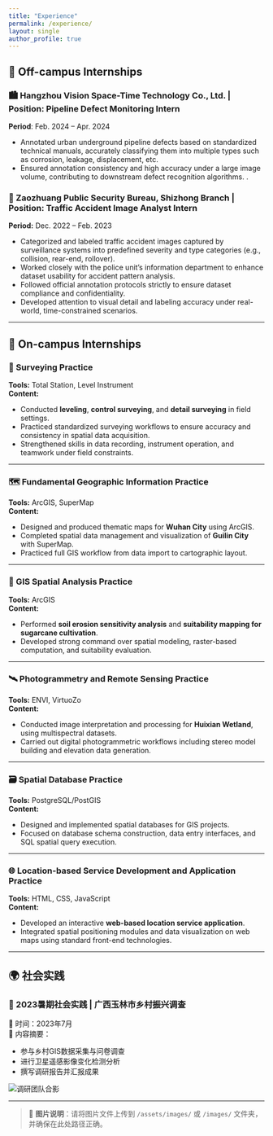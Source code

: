 ```yaml
---
title: "Experience"
permalink: /experience/
layout: single
author_profile: true
---
```


## 🏢 Off-campus Internships

### 🏙️ Hangzhou Vision Space-Time Technology Co., Ltd. | Position: Pipeline Defect Monitoring Intern  
**Period**: Feb. 2024 – Apr. 2024
- Annotated urban underground pipeline defects based on standardized technical manuals, accurately classifying them into multiple types such as corrosion, leakage, displacement, etc.  
- Ensured annotation consistency and high accuracy under a large image volume, contributing to downstream defect recognition algorithms.  .

### 🚦 Zaozhuang Public Security Bureau, Shizhong Branch | Position: Traffic Accident Image Analyst Intern  
**Period:** Dec. 2022 – Feb. 2023  
- Categorized and labeled traffic accident images captured by surveillance systems into predefined severity and type categories (e.g., collision, rear-end, rollover).  
- Worked closely with the police unit’s information department to enhance dataset usability for accident pattern analysis.  
- Followed official annotation protocols strictly to ensure dataset compliance and confidentiality.  
- Developed attention to visual detail and labeling accuracy under real-world, time-constrained scenarios.
  
---

## 🏫 On-campus Internships

### 📏 Surveying Practice  
**Tools:** Total Station, Level Instrument  
**Content:**  
- Conducted **leveling**, **control surveying**, and **detail surveying** in field settings.  
- Practiced standardized surveying workflows to ensure accuracy and consistency in spatial data acquisition.  
- Strengthened skills in data recording, instrument operation, and teamwork under field constraints.

---

### 🗺️ Fundamental Geographic Information Practice  
**Tools:** ArcGIS, SuperMap  
**Content:**  
- Designed and produced thematic maps for **Wuhan City** using ArcGIS.  
- Completed spatial data management and visualization of **Guilin City** with SuperMap.  
- Practiced full GIS workflow from data import to cartographic layout.

---

### 🌱 GIS Spatial Analysis Practice  
**Tools:** ArcGIS  
**Content:**  
- Performed **soil erosion sensitivity analysis** and **suitability mapping for sugarcane cultivation**.  
- Developed strong command over spatial modeling, raster-based computation, and suitability evaluation.

---

### 🛰️ Photogrammetry and Remote Sensing Practice  
**Tools:** ENVI, VirtuoZo  
**Content:**  
- Conducted image interpretation and processing for **Huixian Wetland**, using multispectral datasets.  
- Carried out digital photogrammetric workflows including stereo model building and elevation data generation.

---

### 🗃️ Spatial Database Practice  
**Tools:** PostgreSQL/PostGIS  
**Content:**  
- Designed and implemented spatial databases for GIS projects.  
- Focused on database schema construction, data entry interfaces, and SQL spatial query execution.

---

### 🌐 Location-based Service Development and Application Practice  
**Tools:** HTML, CSS, JavaScript  
**Content:**  
- Developed an interactive **web-based location service application**.  
- Integrated spatial positioning modules and data visualization on web maps using standard front-end technologies.

---

## 🌍 社会实践

### 🔹 2023暑期社会实践 | 广西玉林市乡村振兴调查  
📅 时间：2023年7月  
📝 内容摘要：  
- 参与乡村GIS数据采集与问卷调查  
- 进行卫星遥感影像变化检测分析  
- 撰写调研报告并汇报成果  

![调研团队合影](/images/summer_social_practice.jpg)

---

> 📌 **图片说明**：请将图片文件上传到 `/assets/images/` 或 `/images/` 文件夹，并确保在此处路径正确。
